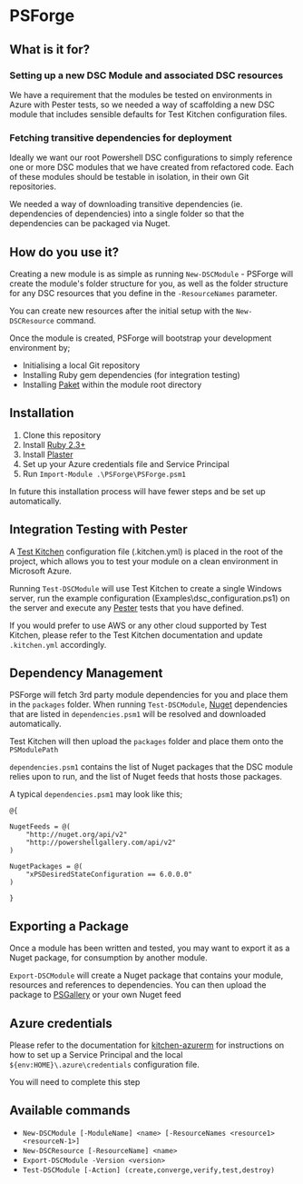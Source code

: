 # PSForge

## What is it for?

### Setting up a new DSC Module and associated DSC resources

We have a requirement that the modules be tested on environments in Azure with Pester tests, so we needed a way of scaffolding a new DSC module that includes sensible defaults for Test Kitchen configuration files.

### Fetching transitive dependencies for deployment

Ideally we want our root Powershell DSC configurations to simply reference one or more DSC modules that we have created from refactored code. Each of these modules should be testable in isolation, in their own Git repositories.

We needed a way of downloading transitive dependencies (ie. dependencies of dependencies) into a single folder so that the dependencies can be packaged via Nuget.

## How do you use it?

Creating a new module is as simple as running `New-DSCModule` - PSForge will create the module's folder structure for you, as well as the folder structure for any DSC resources that you define in the `-ResourceNames` parameter.

You can create new resources after the initial setup with the `New-DSCResource` command.

Once the module is created, PSForge will bootstrap your development environment by;
* Initialising a local Git repository
* Installing Ruby gem dependencies (for integration testing)
* Installing [Paket](https://fsprojects.github.io/Paket/) within the module root directory

## Installation

1. Clone this repository
2. Install [Ruby 2.3+](https://cache.ruby-lang.org/pub/ruby/2.3/ruby-2.3.4.tar.gz)
3. Install [Plaster](https://github.com/PowerShell/Plasters)
4. Set up your Azure credentials file and Service Principal
3. Run `Import-Module .\PSForge\PSForge.psm1`

In future this installation process will have fewer steps and be set up automatically.

## Integration Testing with Pester

A [Test Kitchen](http://kitchen.ci) configuration file (.kitchen.yml) is placed in the root of the project,
which allows you to test your module on a clean environment in Microsoft Azure.

Running `Test-DSCModule` will use Test Kitchen to create a single Windows server, run the example configuration (Examples\dsc_configuration.ps1) on the server
and execute any [Pester](https://github.com/pester/Pester) tests that you have defined.

If you would prefer to use AWS or any other cloud supported by Test Kitchen, please refer to the Test Kitchen documentation and update `.kitchen.yml` accordingly.

## Dependency Management

PSForge will fetch 3rd party module dependencies for you and place them in the `packages` folder. When running `Test-DSCModule`, [Nuget](https://www.nuget.org/) dependencies that are listed in `dependencies.psm1` will be resolved and downloaded automatically.

Test Kitchen will then upload the `packages` folder and place them onto the `PSModulePath`

`dependencies.psm1` contains the list of Nuget packages that the DSC module relies upon to run, and the list of Nuget feeds that hosts those packages.

A typical `dependencies.psm1` may look like this;

```
@{

NugetFeeds = @(
    "http://nuget.org/api/v2"
    "http://powershellgallery.com/api/v2"
)

NugetPackages = @(
    "xPSDesiredStateConfiguration == 6.0.0.0"
)

}

```

## Exporting a Package

Once a module has been written and tested, you may want to export it as a Nuget package, for consumption by another module.

`Export-DSCModule` will create a Nuget package that contains your module, resources and references to dependencies. You can then upload the package to [PSGallery](https://www.powershellgallery.com/) or your own Nuget feed

## Azure credentials

Please refer to the documentation for [kitchen-azurerm](https://github.com/test-kitchen/kitchen-azurerm) for instructions on how to set up a Service Principal and the local `${env:HOME}\.azure\credentials` configuration file.

You will need to complete this step

## Available commands
- `New-DSCModule [-ModuleName] <name> [-ResourceNames <resource1> <resourceN-1>]`
- `New-DSCResource [-ResourceName] <name>`
- `Export-DSCModule -Version <version>`
- `Test-DSCModule [-Action] (create,converge,verify,test,destroy)`
